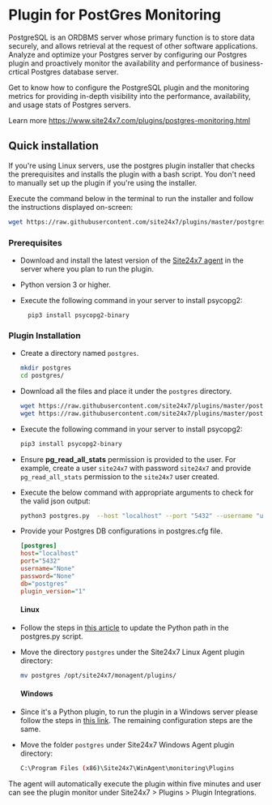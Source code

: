 Plugin for PostGres Monitoring
=============================

PostgreSQL is an ORDBMS server whose primary function is to store data securely, and allows retrieval at the request of other software applications. Analyze and optimize your Postgres server by configuring our Postgres plugin and proactively monitor the availability and performance of business-crtical Postgres database server.

Get to know how to configure the PostgreSQL plugin and the monitoring metrics for providing in-depth visibility into the performance, availability, and usage stats of Postgres servers.

Learn more https://www.site24x7.com/plugins/postgres-monitoring.html

## Quick installation

If you're using Linux servers, use the postgres plugin installer that checks the prerequisites and installs the plugin with a bash script. You don't need to manually set up the plugin if you're using the installer.

Execute the command below in the terminal to run the installer and follow the instructions displayed on-screen:

```bash
wget https://raw.githubusercontent.com/site24x7/plugins/master/postgres/installer/Site24x7PostgresPluginInstaller.sh && sudo bash Site24x7PostgresPluginInstaller.sh
```

### Prerequisites

- Download and install the latest version of the [Site24x7 agent](https://www.site24x7.com/app/client#/admin/inventory/add-monitor) in the server where you plan to run the plugin.
- Python version 3 or higher.
- Execute the following command in your server to install psycopg2: 

		pip3 install psycopg2-binary

### Plugin Installation  

- Create a directory named `postgres`.

	```bash
	mkdir postgres
	cd postgres/
	```
  
- Download all the files and place it under the `postgres` directory.

	```bash
	wget https://raw.githubusercontent.com/site24x7/plugins/master/postgres/postgres.py
	wget https://raw.githubusercontent.com/site24x7/plugins/master/postgres/postgres.cfg
	```
 
- Execute the following command in your server to install psycopg2: 

	```bash
	pip3 install psycopg2-binary
	```
 
- Ensure **pg_read_all_stats** permission is provided to the user. For example, create a user `site24x7` with password `site24x7` and provide `pg_read_all_stats` permission to the `site24x7` user created.
  
- Execute the below command with appropriate arguments to check for the valid json output:

	```bash
	python3 postgres.py  --host "localhost" --port "5432" --username "username" --password "password" --db "postgres"
	```
 
- Provide your Postgres DB configurations in postgres.cfg file.

    ```ini
    [postgres]
    host="localhost"
    port="5432"
    username="None"
    password="None"
    db="postgres"
    plugin_version="1"
    ```
    
  #### Linux

- Follow the steps in [this article](https://support.site24x7.com/portal/en/kb/articles/updating-python-path-in-a-plugin-script-for-linux-servers) to update the Python path in the postgres.py script.
- Move the directory `postgres` under the Site24x7 Linux Agent plugin directory: 
	```bash
	mv postgres /opt/site24x7/monagent/plugins/
 	```
 
  #### Windows 

- Since it's a Python plugin, to run the plugin in a Windows server please follow the steps in [this link](https://support.site24x7.com/portal/en/kb/articles/run-python-plugin-scripts-in-windows-servers). The remaining configuration steps are the same.


- Move the folder `postgres` under Site24x7 Windows Agent plugin directory: 
	```bash
	C:\Program Files (x86)\Site24x7\WinAgent\monitoring\Plugins
 	```

The agent will automatically execute the plugin within five minutes and user can see the plugin monitor under Site24x7 > Plugins > Plugin Integrations.
